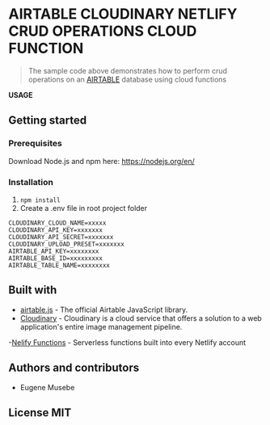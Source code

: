 # AIRTABLE CLOUDINARY NETLIFY CRUD OPERATIONS CLOUD FUNCTION

> The sample code above demonstrates how to perform crud operations on an [AIRTABLE](https://airtable.com/) database using cloud functions

**USAGE**

## Getting started

### Prerequisites

Download Node.js and npm here: https://nodejs.org/en/

### Installation

1. `npm install`
2. Create a .env file in root project folder

```
CLOUDINARY_CLOUD_NAME=xxxxx
CLOUDINARY_API_KEY=xxxxxxx
CLOUDINARY_API_SECRET=xxxxxxx
CLOUDINARY_UPLOAD_PRESET=xxxxxxx
AIRTABLE_API_KEY=xxxxxxxx
AIRTABLE_BASE_ID=xxxxxxxxx
AIRTABLE_TABLE_NAME=xxxxxxxx
```

## Built with

- [airtable.js](https://github.com/Airtable/airtable.js) - The official Airtable JavaScript library.
- [Cloudinary](https://github.com/cloudinary/cloudinary_npm) - Cloudinary is a cloud service that offers a solution to a web application's entire image management pipeline.

-[Nelify Functions](https://www.netlify.com/products/functions/) - Serverless functions built into every Netlify account

## Authors and contributors

- Eugene Musebe

## License MIT
